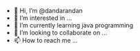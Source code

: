 - 👋 Hi, I’m @dandarandan
- 👀 I’m interested in ...
- 🌱 I’m currently learning java programming
- 💞️ I’m looking to collaborate on ...
- 📫 How to reach me ...

<!---
dandarandan/dandarandan is a ✨ special ✨ repository because its `README.md` (this file) appears on your GitHub profile.
You can click the Preview link to take a look at your changes.
--->
